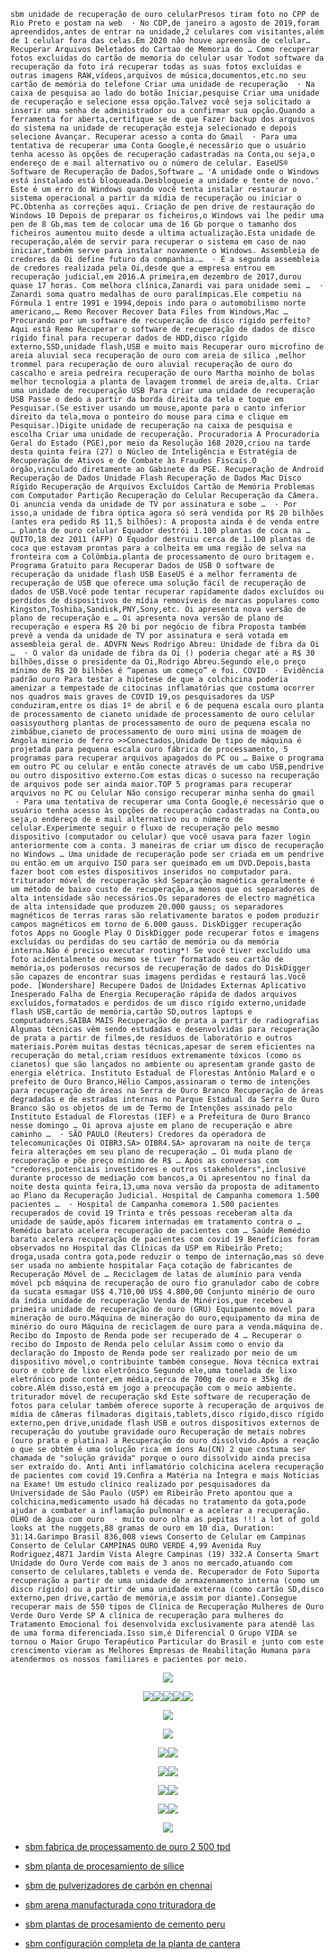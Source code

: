 
```
sbm unidade de recuperação de ouro celularPresos tiram foto no CPP de Rio Preto e postam na web  · No CDP,de janeiro a agosto de 2019,foram apreendidos,antes de entrar na unidade,2 celulares com visitantes,além de 1 celular fora das celas.Em 2020 não houve apreensão de celular… Recuperar Arquivos Deletados do Cartao de Memoria do … Como recuperar fotos excluidas do cartão de memoria do celular usar Yodot software da recuperação da foto irá recuperar todas as suas fotos excluídas e outras imagens RAW,vídeos,arquivos de música,documentos,etc.no seu cartão de memória do telefone Criar uma unidade de recuperação  · Na caixa de pesquisa ao lado do botão Iniciar,pesquise Criar uma unidade de recuperação e selecione essa opção.Talvez você seja solicitado a inserir uma senha de administrador ou a confirmar sua opção.Quando a ferramenta for aberta,certifique se de que Fazer backup dos arquivos do sistema na unidade de recuperação esteja selecionado e depois selecione Avançar. Recuperar acesso a conta do Gmail  · Para uma tentativa de recuperar uma Conta Google,é necessário que o usuário tenha acesso às opções de recuperação cadastradas na Conta,ou seja,o endereço de e mail alternativo ou o número de celular. EaseUS® Software de Recuperação de Dados,Software … 'A unidade onde o Windows está instalado está bloqueada.Desbloqueie a unidade e tente de novo.' Este é um erro do Windows quando você tenta instalar restaurar o sistema operacional a partir da mídia de recuperação ou iniciar o PC.Obtenha as correções aqui. Criação de pen drive de restauração do Windows 10 Depois de preparar os ficheiros,o Windows vai lhe pedir uma pen de 8 Gb,mas tem de colocar uma de 16 Gb porque o tamanho dos ficheiros aumentou muito desde a ultima actualização.Esta unidade de recuperação,além de servir para recuperar o sistema em caso de nao iniciar,também serve para instalar novamente o Windows. Assembleia de credores da Oi define futuro da companhia.…  · É a segunda assembleia de credores realizada pela Oi,desde que a empresa entrou em recuperação judicial,em 2016.A primeira,em dezembro de 2017,durou quase 17 horas. Com melhora clínica,Zanardi vai para unidade semi …  · Zanardi soma quatro medalhas de ouro paralímpicas.Ele competiu na Fórmula 1 entre 1991 e 1994,depois indo para o automobilismo norte americano,… Remo Recover Recover Data Files from Windows,Mac … Procurando por um software de recuperação de disco rígido perfeito? Aqui está Remo Recuperar o software de recuperação de dados de disco rígido final para recuperar dados de HDD,disco rígido externo,SSD,unidade flash,USB e muito mais Recuperar ouro microfino de areia aluvial seca recuperação de ouro com areia de sílica ,melhor trommel para recuperação de ouro aluvial recuperação de ouro do cascalho e areia pedreira recuperação de ouro Martha moinho de bolas melhor tecnologia a planta de lavagem trommel de areia de,alta. Criar uma unidade de recuperação USB Para criar uma unidade de recuperação USB Passe o dedo a partir da borda direita da tela e toque em Pesquisar.(Se estiver usando um mouse,aponte para o canto inferior direito da tela,mova o ponteiro do mouse para cima e clique em Pesquisar.)Digite unidade de recuperação na caixa de pesquisa e escolha Criar uma unidade de recuperação. Procuradoria A Procuradoria Geral do Estado (PGE),por meio da Resolução 168 2020,criou na tarde desta quinta feira (27) o Núcleo de Inteligência e Estratégia de Recuperação de Ativos e de Combate às Fraudes Fiscais.O órgão,vinculado diretamente ao Gabinete da PGE. Recuperação de Android Recuperação de Dados Unidade Flash Recuperação de Dados Mac Disco Rígido Recuperação de Arquivos Excluídos Cartão de Memória Problemas com Computador Partição Recuperação do Celular Recuperação da Câmera. Oi anuncia venda da unidade de TV por assinatura e sobe …  · Por isso,a unidade de fibra óptica agora só será vendida por R$ 20 bilhões (antes era pedido R$ 11,5 bilhões): A proposta ainda é de venda entre … planta de ouro celular Equador destrói 1.100 plantas de coca na … QUITO,18 dez 2011 (AFP) O Equador destruiu cerca de 1.100 plantas de coca que estavam prontas para a colheita em uma região de selva na fronteira com a Colômbia.planta de processamento de ouro britagem e. Programa Gratuito para Recuperar Dados de USB O software de recuperação da unidade flash USB EaseUS é a melhor ferramenta de recuperação de USB que oferece uma solução fácil de recuperação de dados de USB.Você pode tentar recuperar rapidamente dados excluídos ou perdidos de dispositivos de mídia removíveis de marcas populares como Kingston,Toshiba,Sandisk,PNY,Sony,etc. Oi apresenta nova versão de plano de recuperação e … Oi apresenta nova versão de plano de recuperação e espera R$ 20 bi por negócio de fibra Proposta também prevê a venda da unidade de TV por assinatura e será votada em assembleia geral de. ADVFN News Rodrigo Abreu: Unidade de fibra da Oi …  · O valor da unidade de fibra da Oi () poderia chegar até a R$ 30 bilhões,disse o presidente da Oi,Rodrigo Abreu.Segundo ele,o preço mínimo de R$ 20 bilhões é “apenas um começo” e foi. COVID  · Evidência padrão ouro Para testar a hipótese de que a colchicina poderia amenizar a tempestade de citocinas inflamatórias que costuma ocorrer nos quadros mais graves de COVID 19,os pesquisadores da USP conduziram,entre os dias 1º de abril e 6 de pequena escala ouro planta de processamento de cianeto unidade de processamento de ouro celular oasisyouthorg plantas de processamento de ouro de pequena escala no zimbábue,cianeto de processamento de ouro mini usina de moagem de Angola minerio de ferro >>Conectados,Unidade De tipo de máquina é projetada para pequena escala ouro fábrica de processamento, 5 programas para recuperar arquivos apagados do PC ou … Baixe o programa em outro PC ou celular e então conecte através de um cabo USB,pendrive ou outro dispositivo externo.Com estas dicas o sucesso na recuperação de arquivos pode ser ainda maior.TOP 5 programas para recuperar arquivos no PC ou Celular Não consigo recuperar minha senha do gmail  · Para uma tentativa de recuperar uma Conta Google,é necessário que o usuário tenha acesso às opções de recuperação cadastradas na Conta,ou seja,o endereço de e mail alternativo ou o número de celular.Experimente seguir o fluxo de recuperação pelo mesmo dispositivo (computador ou celular) que você usava para fazer login anteriormente com a conta. 3 maneiras de criar um disco de recuperação no Windows … Uma unidade de recuperação pode ser criada em um pendrive ou então em um arquivo ISO para ser queimado em um DVD.Depois,basta fazer boot com estes dispositivos inseridos no computador para. triturador móvel de recuperação skd Separação magnética geralmente é um método de baixo custo de recuperação,a menos que os separadores de alta intensidade são necessários.Os separadores de electro magnética de alta intensidade que produzem 20.000 gauss; os separadores magnéticos de terras raras são relativamente baratos e podem produzir campos magnéticos em torno de 6.000 gauss. DiskDigger recuperação fotos Apps no Google Play O DiskDigger pode recuperar fotos e imagens excluídas ou perdidas do seu cartão de memória ou da memória interna.Não é preciso executar rooting*! Se você tiver excluído uma foto acidentalmente ou mesmo se tiver formatado seu cartão de memória,os poderosos recursos de recuperação de dados do DiskDigger são capazes de encontrar suas imagens perdidas e restaurá las.Você pode. [Wondershare] Recupere Dados de Unidades Externas Aplicativo Inesperado Falha de Energia Recuperação rápida de dados arquivos excluídos,formatados e perdidos de um disco rígido externo,unidade flash USB,cartão de memória,cartão SD,outros laptops e computadores.SAIBA MAIS Recuperação de prata a partir de radiografias Algumas técnicas vêm sendo estudadas e desenvolvidas para recuperação de prata a partir de filmes,de resíduos de laboratório e outros materiais.Porém muitas destas técnicas,apesar de serem eficientes na recuperação do metal,criam resíduos extremamente tóxicos (como os cianetos) que são lançados no ambiente ou apresentam grande gasto de energia elétrica. Instituto Estadual de Florestas Antônio Malard e o prefeito de Ouro Branco,Hélio Campos,assinaram o termo de intenções para recuperação de áreas na Serra de Ouro Branco Recuperação de áreas degradadas e de estradas internas no Parque Estadual da Serra de Ouro Branco são os objetos de um de Termo de Intenções assinado pelo Instituto Estadual de Florestas (IEF) e a Prefeitura de Ouro Branco nesse domingo … Oi aprova ajuste em plano de recuperação e abre caminho …  · SÃO PAULO (Reuters) Credores da operadora de telecomunicações Oi OIBR3.SA> OIBR4.SA> aprovaram na noite de terça feira alterações em seu plano de recuperação … Oi muda plano de recuperação e põe preço mínimo de R$ … Após as conversas com "credores,potenciais investidores e outros stakeholders",inclusive durante processo de mediação com bancos,a Oi apresentou no final da noite desta quinta feira,13,uma nova versão da proposta de aditamento ao Plano da Recuperação Judicial. Hospital de Campanha comemora 1.500 pacientes …  · Hospital de Campanha comemora 1.500 pacientes recuperados de covid 19 Trinta e três pessoas receberam alta da unidade de saúde,após ficarem internadas em tratamento contra o … Remédio barato acelera recuperação de pacientes com … Saúde Remédio barato acelera recuperação de pacientes com covid 19 Benefícios foram observados no Hospital das Clínicas da USP em Ribeirão Preto; droga,usada contra gota,pode reduzir o tempo de internação,mas só deve ser usada no ambiente hospitalar Faça cotação de fabricantes de Recuperação Móvel de … Reciclagem de latas de alumínio para venda móvel pcb máquina de recuperação de ouro fio granulador cabo de cobre da sucata esmagar US$ 4.710,00 US$ 4.800,00 Conjunto minério de ouro da índia unidade de recuperação Venda de Minérios,que recebeu a primeira unidade de recuperação de ouro (GRU) Equipamento móvel para mineração de ouro.Máquina de mineração do ouro,equipamento da mina de minério do ouro Máquina de reciclagem de ouro para a venda.máquina de. Recibo do Imposto de Renda pode ser recuperado de 4 … Recuperar o recibo do Imposto de Renda pelo celular Assim como o envio da declaração do Imposto de Renda pode ser realizado por meio de um dispositivo móvel,o contribuinte também consegue. Nova técnica extrai ouro e cobre de lixo eletrônico Segundo ele,uma tonelada de lixo eletrônico pode conter,em média,cerca de 700g de ouro e 35kg de cobre.Além disso,está em jogo a preocupação com o meio ambiente. triturador móvel de recuperação skd Este software de recuperação de fotos para celular também oferece suporte à recuperação de arquivos de mídia de câmeras filmadoras digitais,tablets,disco rígido,disco rígido externo,pen drive,unidade flash USB e outros dispositivos externos de recuperação do youtube gravidade ouro Recuperação de metais nobres (ouro prata e platina) a Recuperação do ouro dissolvido.Após a reação o que se obtém é uma solução rica em íons Au(CN) 2 que costuma ser chamada de "solução grávida" porque o ouro dissolvido ainda precisa ser extraído do. Anti Anti inflamatório colchicina acelera recuperação de pacientes com covid 19.Conﬁra a Matéria na Íntegra e mais Notícias na Exame! Um estudo clínico realizado por pesquisadores da Universidade de São Paulo (USP) em Ribeirão Preto apontou que a colchicina,medicamento usado há décadas no tratamento da gota,pode ajudar a combater a inflamação pulmonar e a acelerar a recuperação. OLHO de água com ouro  · muito ouro olha as pepitas !!! a lot of gold looks at the nuggets,88 gramas de ouro em 10 dia, Duration: 31:14.Garimpo Brasil 836,008 views Conserto de Celular em Campinas Conserto de Celular CAMPINAS OURO VERDE 4,99 Avenida Ruy Rodriguez,4871 Jardim Vista Alegre Campinas (19) 332.A Conserta Smart Unidade do Ouro Verde com mais de 3 anos no mercado,atuando com conserto de celulares,tablets e venda de. Recuperador de Foto Suporta recuperação a partir de uma unidade de armazenamento interna (como um disco rígido) ou a partir de uma unidade externa (como cartão SD,disco externo,pen drive,cartão de memória,e assim por diante).Consegue recuperar mais de 550 tipos de Clínica de Recuperação Mulheres de Ouro Verde Ouro Verde SP A clínica de recuperação para mulheres do Tratamento Emocional foi desenvolvida exclusivamente para atendê las de uma forma diferenciada.Isso sim,é Diferencial O Grupo VIDA se tornou o Maior Grupo Terapêutico Particular do Brasil e junto com este crescimento vieram as Melhores Empresas de Reabilitação Humana para atendermos os nossos familiares e pacientes por meio. 
```

<div align="center">

<a href="https://es-crusher.shibang-china.com/github&k=sbm+unidade+de+recupera%C3%A7%C3%A3o+de+ouro+celular"><img src="https://static.shibang-china.com/es/crusher/logo.jpg"></a>

<a href="https://es-crusher.shibang-china.com/github&k=sbm+unidade+de+recupera%C3%A7%C3%A3o+de+ouro+celular"><img src="https://static.shibang-china.com/es/crusher/index.jpg"></a><a href="https://es-crusher.shibang-china.com/material.htmlgithub&k=sbm+unidade+de+recupera%C3%A7%C3%A3o+de+ouro+celular"><img src="https://static.shibang-china.com/es/crusher/material.jpg"></a><a href="https://es-crusher.shibang-china.com/application.htmlgithub&k=sbm+unidade+de+recupera%C3%A7%C3%A3o+de+ouro+celular"><img src="https://static.shibang-china.com/es/crusher/application.jpg"></a><a href="https://es-crusher.shibang-china.com/aboutus.htmlgithub&k=sbm+unidade+de+recupera%C3%A7%C3%A3o+de+ouro+celular"><img src="https://static.shibang-china.com/es/crusher/aboutus.jpg"></a><a href="https://es-crusher.shibang-china.com/contact.htmlgithub&k=sbm+unidade+de+recupera%C3%A7%C3%A3o+de+ouro+celular"><img src="https://static.shibang-china.com/es/crusher/contact.jpg"></a>

<a href="https://es-crusher.shibang-china.com/github&k=sbm+unidade+de+recupera%C3%A7%C3%A3o+de+ouro+celular"><img src="https://static.shibang-china.com/es/crusher/banner.jpg"></a>

<a href="https://swt.shibang-china.com/github&k=sbm+unidade+de+recupera%C3%A7%C3%A3o+de+ouro+celular"><img src="https://static.shibang-china.com/es/crusher/text.jpg"></a>

<a href="https://swt.shibang-china.com/github&k=sbm+unidade+de+recupera%C3%A7%C3%A3o+de+ouro+celular"><img src="https://static.shibang-china.com/es/crusher/chat.jpg"></a><a href="https://es-crusher.shibang-china.com/contact.htmlgithub&k=sbm+unidade+de+recupera%C3%A7%C3%A3o+de+ouro+celular"><img src="https://static.shibang-china.com/es/crusher/message.jpg"></a>

<a href="https://es-crusher.shibang-china.com/products/pe.htmlgithub&k=sbm+unidade+de+recupera%C3%A7%C3%A3o+de+ouro+celular"><img src="https://static.shibang-china.com/es/crusher/pe.jpg"></a><a href="https://es-crusher.shibang-china.com/products/pf.htmlgithub&k=sbm+unidade+de+recupera%C3%A7%C3%A3o+de+ouro+celular"><img src="https://static.shibang-china.com/es/crusher/pf.jpg"></a>

<a href="https://es-crusher.shibang-china.com/products/hpt.htmlgithub&k=sbm+unidade+de+recupera%C3%A7%C3%A3o+de+ouro+celular"><img src="https://static.shibang-china.com/es/crusher/hpt.jpg"></a><a href="https://es-crusher.shibang-china.com/products/vsi.htmlgithub&k=sbm+unidade+de+recupera%C3%A7%C3%A3o+de+ouro+celular"><img src="https://static.shibang-china.com/es/crusher/vsi.jpg"></a>

<a href="https://es-crusher.shibang-china.com/products/klv.htmlgithub&k=sbm+unidade+de+recupera%C3%A7%C3%A3o+de+ouro+celular"><img src="https://static.shibang-china.com/es/crusher/klv.jpg"></a><a href="https://es-crusher.shibang-china.com/products/portable.htmlgithub&k=sbm+unidade+de+recupera%C3%A7%C3%A3o+de+ouro+celular"><img src="https://static.shibang-china.com/es/crusher/portable.jpg"></a>

<a href="https://swt.shibang-china.com/github&k=sbm+unidade+de+recupera%C3%A7%C3%A3o+de+ouro+celular"><img src="https://static.shibang-china.com/es/crusher/case.jpg"></a>

</div>


* [sbm fabrica de processamento de ouro 2 500 tpd](sbm%20fabrica%20de%20processamento%20de%20ouro%202%20500%20tpd.md)

* [sbm planta de procesamiento de sílice](sbm%20planta%20de%20procesamiento%20de%20s%C3%ADlice.md)

* [sbm de pulverizadores de carbón en chennai](sbm%20de%20pulverizadores%20de%20carb%C3%B3n%20en%20chennai.md)

* [sbm arena manufacturada cono trituradora de](sbm%20arena%20manufacturada%20cono%20trituradora%20de.md)

* [sbm plantas de procesamiento de cemento peru](sbm%20plantas%20de%20procesamiento%20de%20cemento%20peru.md)

* [sbm configuración completa de la planta de cantera](sbm%20configuraci%C3%B3n%20completa%20de%20la%20planta%20de%20cantera.md)
